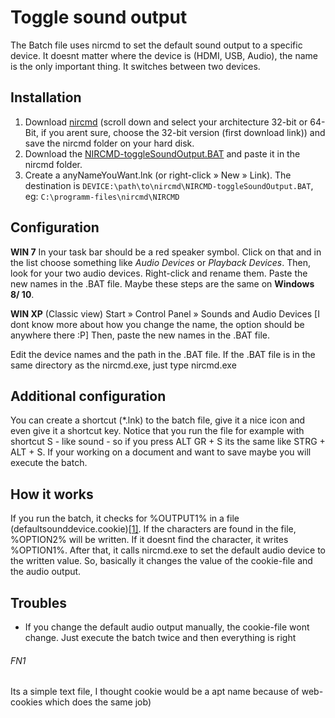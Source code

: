 # Toggle sound output
The Batch file uses nircmd to set the default sound output to a specific device. It doesnt matter where the device is (HDMI, USB, Audio), the name is the only important thing. It switches between two devices.
## Installation
1. Download [nircmd](http://www.nirsoft.net/utils/nircmd.html) (scroll down and select your architecture 32-bit or 64-Bit, if you arent sure, choose the 32-bit version (first download link)) and save the nircmd folder on your hard disk.
3. Download the [NIRCMD-toggleSoundOutput.BAT](NIRCMD-toggleSoundOutput.BAT) and paste it in the nircmd folder.
3. Create a anyNameYouWant.lnk (or right-click » New » Link). The destination is `DEVICE:\path\to\nircmd\NIRCMD-toggleSoundOutput.BAT`, eg: `C:\programm-files\nircmd\NIRCMD`
## Configuration
**WIN 7** In your task bar should be a red speaker symbol. Click on that and in the list choose something like _Audio Devices_ or _Playback Devices_. Then, look for your two audio devices. Right-click and rename them. Paste the new names in the .BAT file. Maybe these steps are the same on **Windows 8/ 10**.

**WIN XP** (Classic view) Start » Control Panel » Sounds and Audio Devices \[I dont know more about how you change the name, the option should be anywhere there :P\] Then, paste the new names in the .BAT file.

Edit the device names and the path in the .BAT file. If the .BAT file is in the same directory as the nircmd.exe, just type nircmd.exe
## Additional configuration
You can create a shortcut (\*.lnk) to the batch file, give it a nice icon and even give it a shortcut key. Notice that you run the file for example with shortcut S - like sound - so if you press ALT GR + S its the same like STRG + ALT + S. If your working on a document and want to save maybe you will execute the batch.
## How it works
If you run the batch, it checks for %OUTPUT1% in a file (defaultsounddevice.cookie)[\[1\]](#FN1). If the characters are found in the file, %OPTION2% will be written. If it doesnt find the character, it writes %OPTION1%. After that, it calls nircmd.exe to set the default audio device to the written value.
So, basically it changes the value of the cookie-file and the audio output.
## Troubles
- If you change the default audio output manually, the cookie-file wont change. Just execute the batch twice and then everything is right
###### FN1 
Its a simple text file, I thought cookie would be a apt name because of web-cookies which does the same job)
